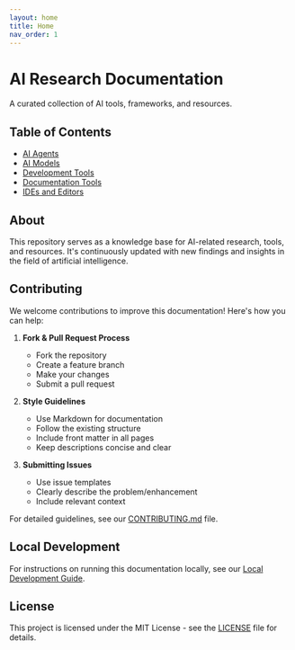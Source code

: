 ```yaml
---
layout: home
title: Home
nav_order: 1
---
```


# AI Research Documentation
A curated collection of AI tools, frameworks, and resources.

## Table of Contents
- [AI Agents](docs/ai-agents.md)
- [AI Models](docs/ai-models.md)
- [Development Tools](docs/development-tools.md)
- [Documentation Tools](docs/development-tools/github-pages.md)
- [IDEs and Editors](docs/ides-editors.md)

## About
This repository serves as a knowledge base for AI-related research, tools, and resources. It's continuously updated with new findings and insights in the field of artificial intelligence.

## Contributing
We welcome contributions to improve this documentation! Here's how you can help:

1. **Fork & Pull Request Process**
   - Fork the repository
   - Create a feature branch
   - Make your changes
   - Submit a pull request

2. **Style Guidelines**
   - Use Markdown for documentation
   - Follow the existing structure
   - Include front matter in all pages
   - Keep descriptions concise and clear

3. **Submitting Issues**
   - Use issue templates
   - Clearly describe the problem/enhancement
   - Include relevant context

For detailed guidelines, see our [CONTRIBUTING.md](CONTRIBUTING.md) file.

## Local Development
For instructions on running this documentation locally, see our [Local Development Guide](docs/development-tools/local-development.md).

## License
This project is licensed under the MIT License - see the [LICENSE](LICENSE) file for details.
